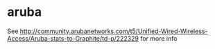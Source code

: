 aruba
=====

See http://community.arubanetworks.com/t5/Unified-Wired-Wireless-Access/Aruba-stats-to-Graphite/td-p/222329 for more info
